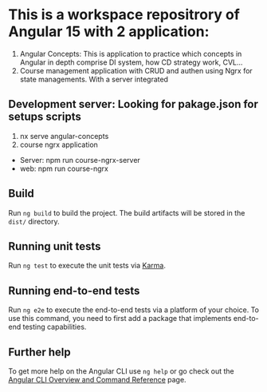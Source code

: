 # This is a workspace repositrory of Angular 15 with 2 application:
1. Angular Concepts: This is application to practice which concepts in Angular in depth comprise DI system,  how CD strategy work, CVL...
2. Course management application with CRUD and authen using Ngrx for state managements. With a server integrated


## Development server: Looking for pakage.json for setups scripts
1. nx serve angular-concepts
2. course ngrx application
- Server: npm run course-ngrx-server
- web: npm run course-ngrx 

## Build

Run `ng build` to build the project. The build artifacts will be stored in the `dist/` directory.

## Running unit tests

Run `ng test` to execute the unit tests via [Karma](https://karma-runner.github.io).

## Running end-to-end tests

Run `ng e2e` to execute the end-to-end tests via a platform of your choice. To use this command, you need to first add a package that implements end-to-end testing capabilities.

## Further help

To get more help on the Angular CLI use `ng help` or go check out the [Angular CLI Overview and Command Reference](https://angular.io/cli) page.
